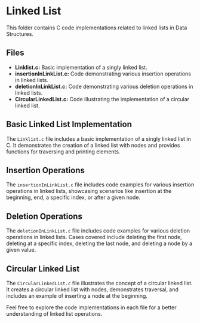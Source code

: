 # Linked List

This folder contains C code implementations related to linked lists in Data Structures.

## Files

- **Linklist.c:** Basic implementation of a singly linked list.
- **insertionInLinkList.c:** Code demonstrating various insertion operations in linked lists.
- **deletionInLinkList.c:** Code demonstrating various deletion operations in linked lists.
- **CircularLinkedList.c:** Code illustrating the implementation of a circular linked list.

## Basic Linked List Implementation

The `Linklist.c` file includes a basic implementation of a singly linked list in C. It demonstrates the creation of a linked list with nodes and provides functions for traversing and printing elements.

## Insertion Operations

The `insertionInLinkList.c` file includes code examples for various insertion operations in linked lists, showcasing scenarios like insertion at the beginning, end, a specific index, or after a given node.

## Deletion Operations

The `deletionInLinkList.c` file includes code examples for various deletion operations in linked lists. Cases covered include deleting the first node, deleting at a specific index, deleting the last node, and deleting a node by a given value.

## Circular Linked List

The `CircularLinkedList.c` file illustrates the concept of a circular linked list. It creates a circular linked list with nodes, demonstrates traversal, and includes an example of inserting a node at the beginning.

Feel free to explore the code implementations in each file for a better understanding of linked list operations.
